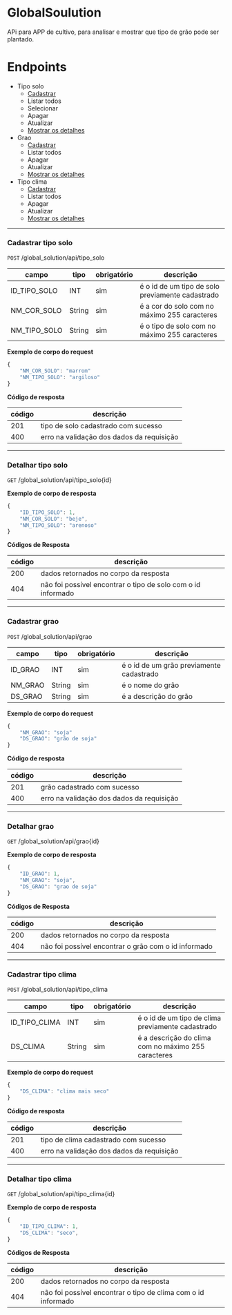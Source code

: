 # GlobalSoulution
APi para APP de cultivo, para analisar e mostrar que tipo de grão pode ser plantado.

# Endpoints
- Tipo solo
    - [Cadastrar](#cadastrar-tipo_solo)
    - Listar todos
    - Selecionar
    - Apagar
    - Atualizar
    - [Mostrar os detalhes](#detalhar-tipo_solo)
- Grao
    - [Cadastrar](#cadastrar-grao)
    - Listar todos
    - Apagar
    - Atualizar
    - [Mostrar os detalhes](#detalhar-grao)
- Tipo clima
    - [Cadastrar](#cadastrar-tipo_clima)
    - Listar todos
    - Apagar
    - Atualizar
    - [Mostrar os detalhes](#detalhar-tipo_clima)

---

### Cadastrar tipo solo
`POST` /global_solution/api/tipo_solo

| campo | tipo | obrigatório | descrição
|-------|------|-------------|----------
| ID_TIPO_SOLO | INT | sim | é o id de um tipo de solo previamente cadastrado
| NM_COR_SOLO | String | sim | é a cor do solo com no máximo 255 caracteres
| NM_TIPO_SOLO| String | sim | é o tipo de solo com no máximo 255 caracteres

**Exemplo de corpo do request**

```js
{
    "NM_COR_SOLO": "marrom"
    "NM_TIPO_SOLO": "argiloso"
}
```

**Código de resposta**

| código | descrição
|--------|----------
| 201 | tipo de solo cadastrado com sucesso
| 400 | erro na validação dos dados da requisição

---

### Detalhar tipo solo
`GET` /global_solution/api/tipo_solo{id}

**Exemplo de corpo de resposta**

```js
{
    "ID_TIPO_SOLO": 1,
    "NM_COR_SOLO": "beje",
    "NM_TIPO_SOLO": "arenoso"
}
```

**Códigos de Resposta**

| código | descrição
|--------|----------|
| 200 | dados retornados no corpo da resposta
| 404 | não foi possível encontrar o tipo de solo com o id informado

---

### Cadastrar grao
`POST` /global_solution/api/grao

| campo | tipo | obrigatório | descrição
|-------|------|-------------|----------
| ID_GRAO | INT | sim | é o id de um grão previamente cadastrado
| NM_GRAO | String | sim | é o nome do grão
| DS_GRAO| String | sim | é a descrição do grão

**Exemplo de corpo do request**

```js
{
    "NM_GRAO": "soja"
    "DS_GRAO": "grão de soja"
}
```

**Código de resposta**

| código | descrição
|--------|----------
| 201 | grão cadastrado com sucesso
| 400 | erro na validação dos dados da requisição

---

### Detalhar grao
`GET` /global_solution/api/grao{id}

**Exemplo de corpo de resposta**

```js
{
    "ID_GRAO": 1,
    "NM_GRAO": "soja",
    "DS_GRAO": "grao de soja"
}
```

**Códigos de Resposta**

| código | descrição
|--------|----------|
| 200 | dados retornados no corpo da resposta
| 404 | não foi possível encontrar o grão com o id informado

---

### Cadastrar tipo clima
`POST` /global_solution/api/tipo_clima

| campo | tipo | obrigatório | descrição
|-------|------|-------------|----------
| ID_TIPO_CLIMA | INT | sim | é o id de um tipo de clima previamente cadastrado
| DS_CLIMA | String | sim | é a descrição do clima com no máximo 255 caracteres

**Exemplo de corpo do request**

```js
{
    "DS_CLIMA": "clima mais seco"
}
```

**Código de resposta**

| código | descrição
|--------|----------
| 201 | tipo de clima cadastrado com sucesso
| 400 | erro na validação dos dados da requisição

---

### Detalhar tipo clima
`GET` /global_solution/api/tipo_clima{id}

**Exemplo de corpo de resposta**

```js
{
    "ID_TIPO_CLIMA": 1,
    "DS_CLIMA": "seco",
}
```

**Códigos de Resposta**

| código | descrição
|--------|----------|
| 200 | dados retornados no corpo da resposta
| 404 | não foi possível encontrar o tipo de clima com o id informado
